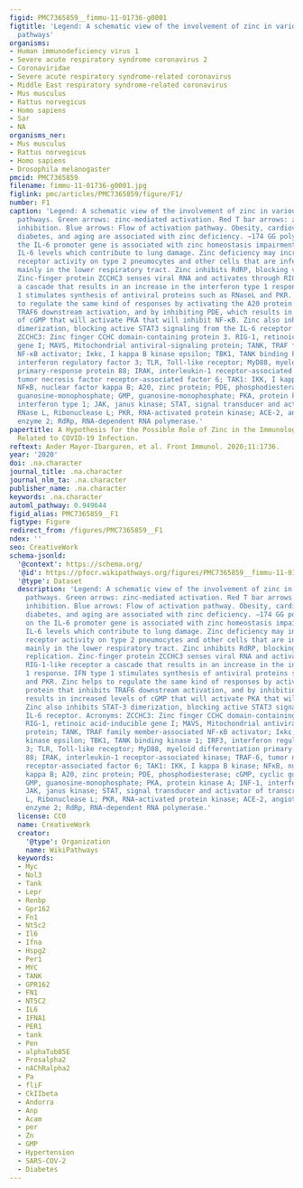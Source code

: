 ```yaml
---
figid: PMC7365859__fimmu-11-01736-g0001
figtitle: 'Legend: A schematic view of the involvement of zinc in various signaling
  pathways'
organisms:
- Human immunodeficiency virus 1
- Severe acute respiratory syndrome coronavirus 2
- Coronaviridae
- Severe acute respiratory syndrome-related coronavirus
- Middle East respiratory syndrome-related coronavirus
- Mus musculus
- Rattus norvegicus
- Homo sapiens
- Sar
- NA
organisms_ner:
- Mus musculus
- Rattus norvegicus
- Homo sapiens
- Drosophila melanogaster
pmcid: PMC7365859
filename: fimmu-11-01736-g0001.jpg
figlink: pmc/articles/PMC7365859/figure/F1/
number: F1
caption: 'Legend: A schematic view of the involvement of zinc in various signaling
  pathways. Green arrows: zinc-mediated activation. Red T bar arrows: zinc-mediated
  inhibition. Blue arrows: Flow of activation pathway. Obesity, cardiovascular disease,
  diabetes, and aging are associated with zinc deficiency. −174 GG polymorphism on
  the IL-6 promoter gene is associated with zinc homeostasis impairment and elevated
  IL-6 levels which contribute to lung damage. Zinc deficiency may increase ACE-2
  receptor activity on type 2 pneumocytes and other cells that are infected by SARS-COV-2,
  mainly in the lower respiratory tract. Zinc inhibits RdRP, blocking viral RNA replication.
  Zinc-finger protein ZCCHC3 senses viral RNA and activates through RIG-1-like receptor
  a cascade that results in an increase in the interferon type 1 response. IFN type
  1 stimulates synthesis of antiviral proteins such as RNaseL and PKR. Zinc helps
  to regulate the same kind of responses by activating the A20 protein that inhibits
  TRAF6 downstream activation, and by inhibiting PDE, which results in increased levels
  of cGMP that will activate PKA that will inhibit NF-κB. Zinc also inhibits STAT-3
  dimerization, blocking active STAT3 signaling from the IL-6 receptor. Acronyms:
  ZCCHC3: Zinc finger CCHC domain-containing protein 3. RIG-1, retinoic acid-inducible
  gene I; MAVS, Mitochondrial antiviral-signaling protein; TANK, TRAF family member-associated
  NF-κB activator; Iκkε, I kappa B kinase epsilon; TBK1, TANK binding kinase 1; IRF3,
  interferon regulatory factor 3; TLR, Toll-like receptor; MyD88, myeloid differentiation
  primary-response protein 88; IRAK, interleukin-1 receptor-associated kinase; TRAF-6,
  tumor necrosis factor receptor-associated factor 6; TAK1: IKK, I kappa B kinase;
  NFκB, nuclear factor kappa B; A20, zinc protein; PDE, phosphodiesterase; cGMP, cyclic
  guanosine-monophosphate; GMP, guanosine-monophosphate; PKA, protein kinase A; INF-1,
  interferon type 1; JAK, janus kinase; STAT, signal transducer and activator of transcription;
  RNase L, Ribonuclease L; PKR, RNA-activated protein kinase; ACE-2, angiotensin-converting
  enzyme 2; RdRp, RNA-dependent RNA polymerase.'
papertitle: A Hypothesis for the Possible Role of Zinc in the Immunological Pathways
  Related to COVID-19 Infection.
reftext: Ander Mayor-Ibarguren, et al. Front Immunol. 2020;11:1736.
year: '2020'
doi: .na.character
journal_title: .na.character
journal_nlm_ta: .na.character
publisher_name: .na.character
keywords: .na.character
automl_pathway: 0.949644
figid_alias: PMC7365859__F1
figtype: Figure
redirect_from: /figures/PMC7365859__F1
ndex: ''
seo: CreativeWork
schema-jsonld:
  '@context': https://schema.org/
  '@id': https://pfocr.wikipathways.org/figures/PMC7365859__fimmu-11-01736-g0001.html
  '@type': Dataset
  description: 'Legend: A schematic view of the involvement of zinc in various signaling
    pathways. Green arrows: zinc-mediated activation. Red T bar arrows: zinc-mediated
    inhibition. Blue arrows: Flow of activation pathway. Obesity, cardiovascular disease,
    diabetes, and aging are associated with zinc deficiency. −174 GG polymorphism
    on the IL-6 promoter gene is associated with zinc homeostasis impairment and elevated
    IL-6 levels which contribute to lung damage. Zinc deficiency may increase ACE-2
    receptor activity on type 2 pneumocytes and other cells that are infected by SARS-COV-2,
    mainly in the lower respiratory tract. Zinc inhibits RdRP, blocking viral RNA
    replication. Zinc-finger protein ZCCHC3 senses viral RNA and activates through
    RIG-1-like receptor a cascade that results in an increase in the interferon type
    1 response. IFN type 1 stimulates synthesis of antiviral proteins such as RNaseL
    and PKR. Zinc helps to regulate the same kind of responses by activating the A20
    protein that inhibits TRAF6 downstream activation, and by inhibiting PDE, which
    results in increased levels of cGMP that will activate PKA that will inhibit NF-κB.
    Zinc also inhibits STAT-3 dimerization, blocking active STAT3 signaling from the
    IL-6 receptor. Acronyms: ZCCHC3: Zinc finger CCHC domain-containing protein 3.
    RIG-1, retinoic acid-inducible gene I; MAVS, Mitochondrial antiviral-signaling
    protein; TANK, TRAF family member-associated NF-κB activator; Iκkε, I kappa B
    kinase epsilon; TBK1, TANK binding kinase 1; IRF3, interferon regulatory factor
    3; TLR, Toll-like receptor; MyD88, myeloid differentiation primary-response protein
    88; IRAK, interleukin-1 receptor-associated kinase; TRAF-6, tumor necrosis factor
    receptor-associated factor 6; TAK1: IKK, I kappa B kinase; NFκB, nuclear factor
    kappa B; A20, zinc protein; PDE, phosphodiesterase; cGMP, cyclic guanosine-monophosphate;
    GMP, guanosine-monophosphate; PKA, protein kinase A; INF-1, interferon type 1;
    JAK, janus kinase; STAT, signal transducer and activator of transcription; RNase
    L, Ribonuclease L; PKR, RNA-activated protein kinase; ACE-2, angiotensin-converting
    enzyme 2; RdRp, RNA-dependent RNA polymerase.'
  license: CC0
  name: CreativeWork
  creator:
    '@type': Organization
    name: WikiPathways
  keywords:
  - Myc
  - Nol3
  - Tank
  - Lepr
  - Renbp
  - Gpr162
  - Fn1
  - Nt5c2
  - Il6
  - Ifna
  - Hspg2
  - Per1
  - MYC
  - TANK
  - GPR162
  - FN1
  - NT5C2
  - IL6
  - IFNA1
  - PER1
  - tank
  - Pen
  - alphaTub85E
  - Prosalpha2
  - nAChRalpha2
  - Pa
  - fliF
  - CkIIbeta
  - Andorra
  - Anp
  - Acam
  - per
  - Zn
  - GMP
  - Hypertension
  - SARS-COV-2
  - Diabetes
---
```

